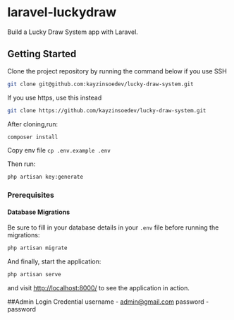 # laravel-luckydraw

Build a Lucky Draw System app with Laravel. 

## Getting Started

Clone the project repository by running the command below if you use SSH

```bash
git clone git@github.com:kayzinsoedev/lucky-draw-system.git
```

If you use https, use this instead

```bash
git clone https://github.com/kayzinsoedev/lucky-draw-system.git
```

After cloning,run:

```bash
composer install
```

Copy env file `cp .env.example .env` 

Then run:

```bash
php artisan key:generate
```

### Prerequisites



#### Database Migrations

Be sure to fill in your database details in your `.env` file before running the migrations:

```bash
php artisan migrate
```

And finally, start the application:

```bash
php artisan serve
```

and visit [http://localhost:8000/](http://localhost:8000/) to see the application in action.


##Admin Login Credential
username - admin@gmail.com
password - password
